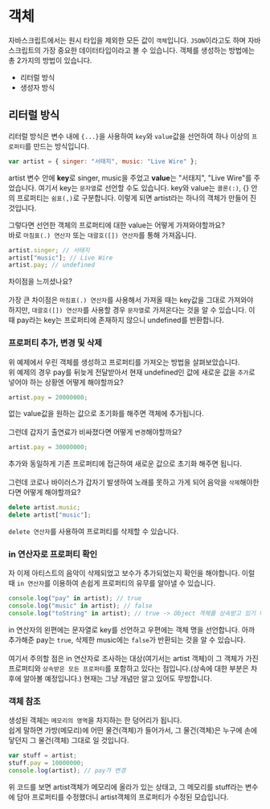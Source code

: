 # 객체

자바스크립트에서는 원시 타입을 제외한 모든 값이 `객체`입니다. `JSON`이라고도 하며 자바스크립트의 가장 중요한 데이터타입이라고 볼 수 있습니다. 객체를 생성하는 방법에는 총 2가지의 방법이 있습니다.

- 리터럴 방식
- 생성자 방식

## 리터럴 방식

리터럴 방식은 변수 내에 `{...}`을 사용하여 `key`와 `value`값을 선언하여 하나 이상의 `프로퍼티`를 만드는 방식입니다.

```js
var artist = { singer: "서태지", music: "Live Wire" };
```

artist 변수 안에 **key**로 singer, music을 주었고 **value**는 "서태지", "Live Wire"를 주었습니다. 여기서 key는 `문자열`로 선언할 수도 있습니다. key와 value는 `콜론(:)`, {} 안의 프로퍼티는 `쉼표(,)`로 구분합니다.
이렇게 되면 artist라는 하나의 객체가 만들어 진 것입니다.<br/>

그렇다면 선언한 객체의 프로퍼티에 대한 value는 어떻게 가져와야할까요?<br/>
바로 `마침표(.) 연산자` 또는 `대괄호([]) 연산자`를 통해 가져옵니다.

```js
artist.singer; // 서태지
artist["music"]; // Live Wire
artist.pay; // undefined
```

차이점을 느끼셨나요?<br/><br/>
가장 큰 차이점은 `마침표(.) 연산자`를 사용해서 가져올 때는 key값을 그대로 가져와야 하지만, `대괄호([]) 연산자`를 사용할 경우 `문자열`로 가져온다는 것을 알 수 있습니다. 이 때 pay라는 key는 프로퍼티에 존재하지 않으니 undefined를 반환합니다.

### 프로퍼티 추가, 변경 및 삭제

위 예제에서 우린 객체를 생성하고 프로퍼티를 가져오는 방법을 살펴보았습니다.<br/>
위 예제의 경우 pay를 뒤늦게 전달받아서 현재 undefined인 값에 새로운 값을 `추가`로 넣어야 하는 상황엔 어떻게 해야할까요?

```js
artist.pay = 20000000;
```

없는 value값을 원하는 값으로 초기화를 해주면 객체에 추가됩니다.<br/><br/>
그런데 갑자기 출연료가 비싸졌다면 어떻게 `변경`해야할까요?

```js
artist.pay = 30000000;
```

추가와 동일하게 기존 프로퍼티에 접근하여 새로운 값으로 초기화 해주면 됩니다.<br/><br/>
그런데 코로나 바이러스가 갑자기 발생하여 노래를 못하고 가게 되어 음악을 `삭제`해야한다면 어떻게 해야할까요?

```js
delete artist.music;
delete artist["music"];
```

`delete 연산자`를 사용하여 프로퍼티를 삭제할 수 있습니다.

### in 연산자로 프로퍼티 확인

자 이제 아티스트의 음악이 삭제되었고 보수가 추가되었는지 확인을 해야합니다.
이럴 때 `in 연산자`를 이용하여 손쉽게 프로퍼티의 유무를 알아낼 수 있습니다.

```js
console.log("pay" in artist); // true
console.log("music" in artist); // false
console.log("toString" in artist); // true -> Object 객체를 상속받고 있기 때문
```

in 연산자의 왼편에는 문자열로 key를 선언하고 우편에는 객체 명을 선언합니다.
아까 추가해준 pay는 `true`, 삭제한 music에는 `false`가 반환되는 것을 알 수 있습니다.<br/><br/>
여기서 주의할 점은 in 연산자로 조사하는 대상(여기서는 artist 객체)이 그 객체가 가진 프로퍼티와 `상속받은 모든 프로퍼티`를 포함하고 있다는 점입니다.(상속에 대한 부분은 차후에 알아볼 예정입니다.) 현재는 그냥 개념만 알고 있어도 무방합니다.

### 객체 참조

생성된 객체는 `메모리의 영역`을 차지하는 한 덩어리가 됩니다.<br/>
쉽게 말하면 가방(메모리)에 어떤 물건(객체)가 들어가서, 그 물건(객체)은 누구에 손에 닿던지 그 물건(객체) 그대로 일 것입니다.

```js
var stuff = artist;
stuff.pay = 10000000;
console.log(artist); // pay가 변경
```

위 코드를 보면 artist객체가 메모리에 올라가 있는 상태고, 그 메모리를 stuff라는 변수에 담아 프로퍼티를 수정했더니 artist객체의 프로퍼티가 수정된 모습입니다.
